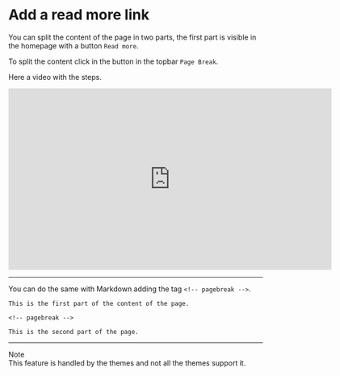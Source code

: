 # Add a read more link
<!-- position: 4 -->

You can split the content of the page in two parts, the first part is visible in the homepage with a button `Read more`.

To split the content click in the button in the topbar `Page Break`.

Here a video with the steps.
<iframe width="640" height="360" src="https://www.youtube.com/embed/Ev5kNwFyVdY?rel=0&amp;showinfo=0" frameborder="0" allow="accelerometer; autoplay; encrypted-media; gyroscope; picture-in-picture" allowfullscreen></iframe>

---

You can do the same with Markdown adding the tag `<!-- pagebreak -->`.
```
This is the first part of the content of the page.

<!-- pagebreak -->

This is the second part of the page.
```

---

<div class="note">
<div class="title">Note</div>
This feature is handled by the themes and not all the themes support it.
</div>
